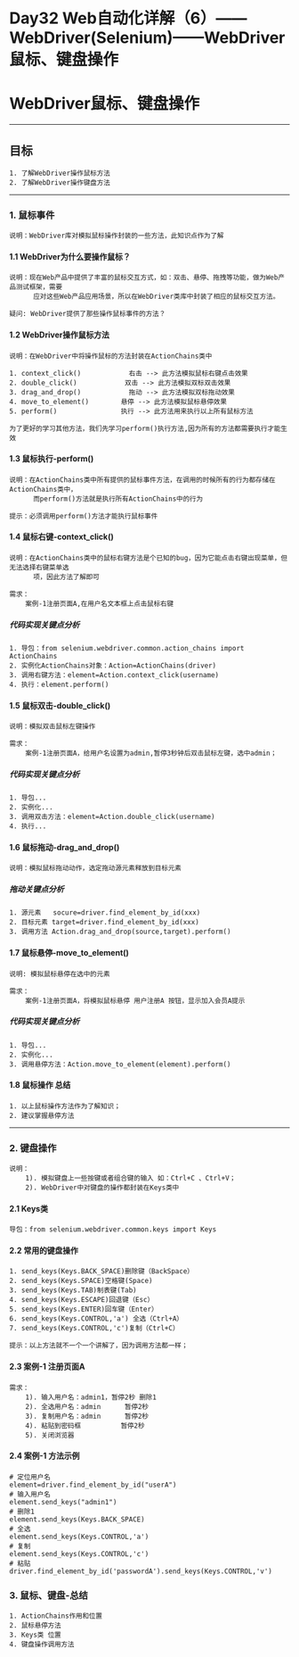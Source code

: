 # Day32 Web自动化详解（6）——WebDriver(Selenium)——WebDriver鼠标、键盘操作







# WebDriver鼠标、键盘操作

------

## 目标

```
1. 了解WebDriver操作鼠标方法
2. 了解WebDriver操作键盘方法
```

------

### 1. 鼠标事件

```
说明：WebDriver库对模拟鼠标操作封装的一些方法，此知识点作为了解
```

#### 1.1 WebDriver为什么要操作鼠标？

```
说明：现在Web产品中提供了丰富的鼠标交互方式，如：双击、悬停、拖拽等功能，做为Web产品测试框架，需要
      应对这些Web产品应用场景，所以在WebDriver类库中封装了相应的鼠标交互方法。

疑问: WebDriver提供了那些操作鼠标事件的方法？
```

#### 1.2 WebDriver操作鼠标方法

```
说明：在WebDriver中将操作鼠标的方法封装在ActionChains类中

1. context_click()            右击 --> 此方法模拟鼠标右键点击效果
2. double_click()            双击 --> 此方法模拟双标双击效果
3. drag_and_drop()            拖动 --> 此方法模拟双标拖动效果
4. move_to_element()        悬停 --> 此方法模拟鼠标悬停效果
5. perform()                执行 --> 此方法用来执行以上所有鼠标方法

为了更好的学习其他方法，我们先学习perform()执行方法,因为所有的方法都需要执行才能生效
```

#### 1.3 鼠标执行-perform()

```
说明：在ActionChains类中所有提供的鼠标事件方法，在调用的时候所有的行为都存储在ActionChains类中，
      而perform()方法就是执行所有ActionChains中的行为

提示：必须调用perform()方法才能执行鼠标事件
```

#### 1.4 鼠标右键-context_click()

```
说明：在ActionChains类中的鼠标右键方法是个已知的bug，因为它能点击右键出现菜单，但无法选择右键菜单选
      项，因此方法了解即可

需求：
    案例-1注册页面A,在用户名文本框上点击鼠标右键
```

##### 代码实现关键点分析

```
1. 导包：from selenium.webdriver.common.action_chains import ActionChains
2. 实例化ActionChains对象：Action=ActionChains(driver)
3. 调用右键方法：element=Action.context_click(username)
4. 执行：element.perform()
```

#### 1.5 鼠标双击-double_click()

```
说明：模拟双击鼠标左键操作

需求：
    案例-1注册页面A，给用户名设置为admin,暂停3秒钟后双击鼠标左键，选中admin；
```

##### 代码实现关键点分析

```
1. 导包...
2. 实例化...
3. 调用双击方法：element=Action.double_click(username)
4. 执行...
```

#### 1.6 鼠标拖动-drag_and_drop()

```
说明：模拟鼠标拖动动作，选定拖动源元素释放到目标元素
```

##### 拖动关键点分析

```
1. 源元素   socure=driver.find_element_by_id(xxx)
2. 目标元素 target=driver.find_element_by_id(xxx)
3. 调用方法 Action.drag_and_drop(source,target).perform()
```

#### 1.7 鼠标悬停-move_to_element()

```
说明: 模拟鼠标悬停在选中的元素

需求：
    案例-1注册页面A，将模拟鼠标悬停 用户注册A 按钮，显示加入会员A提示
```

##### 代码实现关键点分析

```
1. 导包...
2. 实例化...
3. 调用悬停方法：Action.move_to_element(element).perform()
```

#### 1.8 鼠标操作 总结

```
1. 以上鼠标操作方法作为了解知识；
2. 建议掌握悬停方法
```

------

### 2. 键盘操作

```
说明：
    1). 模拟键盘上一些按键或者组合键的输入 如：Ctrl+C 、Ctrl+V；
    2). WebDriver中对键盘的操作都封装在Keys类中
```

#### 2.1 Keys类

```
导包：from selenium.webdriver.common.keys import Keys
```

#### 2.2 常用的键盘操作

```
1. send_keys(Keys.BACK_SPACE)删除键（BackSpace） 
2. send_keys(Keys.SPACE)空格键(Space) 
3. send_keys(Keys.TAB)制表键(Tab) 
4. send_keys(Keys.ESCAPE)回退键（Esc） 
5. send_keys(Keys.ENTER)回车键（Enter） 
6. send_keys(Keys.CONTROL,'a') 全选（Ctrl+A） 
7. send_keys(Keys.CONTROL,'c')复制（Ctrl+C）

提示：以上方法就不一个一个讲解了，因为调用方法都一样；
```

#### 2.3 案例-1 注册页面A

```
需求：
    1). 输入用户名：admin1，暂停2秒 删除1
    2). 全选用户名：admin      暂停2秒
    3). 复制用户名：admin      暂停2秒
    4). 粘贴到密码框          暂停2秒
    5). 关闭浏览器
```

#### 2.4 案例-1 方法示例

```
# 定位用户名
element=driver.find_element_by_id("userA")
# 输入用户名
element.send_keys("admin1")
# 删除1
element.send_keys(Keys.BACK_SPACE)
# 全选
element.send_keys(Keys.CONTROL,'a')
# 复制
element.send_keys(Keys.CONTROL,'c')
# 粘贴
driver.find_element_by_id('passwordA').send_keys(Keys.CONTROL,'v')
```

### 3. 鼠标、键盘-总结

```
1. ActionChains作用和位置
2. 鼠标悬停方法
3. Keys类 位置
4. 键盘操作调用方法
```